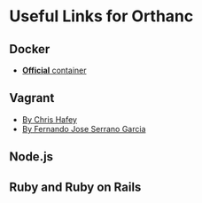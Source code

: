 Useful Links for Orthanc
========================

Docker
------

* [**Official** container](https://hub.docker.com/u/jodogne/)

Vagrant
-------

* [By Chris Hafey](https://github.com/chafey/orthanc-vagrant)
* [By Fernando Jose Serrano Garcia](https://github.com/fernandojsg/vagrant-orthanc)
 

 Node.js
 -------
 
 
 Ruby and Ruby on Rails
 ----------------------
